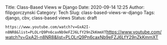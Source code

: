 Title: Class-Based Views w Django
Date: 2020-09-14 12:25
Author: filipgorczynski
Category: Tech
Slug: class-based-views-w-django
Tags: django, cbv, class-based views
Status: draft

`https://www.youtube.com/watch?v=GxA2I-n8NR8&list=PLOLrQ9Pn6caxNb9eFZJ6LfY29nZkKmmXT`https://www.youtube.com/watch?v=GxA2I-n8NR8&list=PLOLrQ9Pn6caxNb9eFZJ6LfY29nZkKmmXT